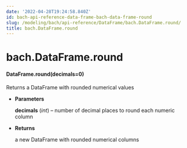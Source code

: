 ```yaml
---
date: '2022-04-28T19:24:58.840Z'
id: bach-api-reference-data-frame-bach-data-frame-round
slug: /modeling/bach/api-reference/DataFrame/bach.DataFrame.round/
title: bach.DataFrame.round
---
```


# bach.DataFrame.round


#### DataFrame.round(decimals=0)
Returns a DataFrame with rounded numerical values


* **Parameters**

    **decimals** (*int*) – number of decimal places to round each numeric column



* **Returns**

    a new DataFrame with rounded numerical columns


<!-- !! processed by numpydoc !! -->
